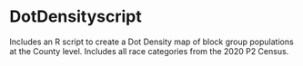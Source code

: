 # DotDensityscript
Includes an R script to create a Dot Density map of block group populations at the County level.  Includes all race categories from the 2020 P2 Census.
